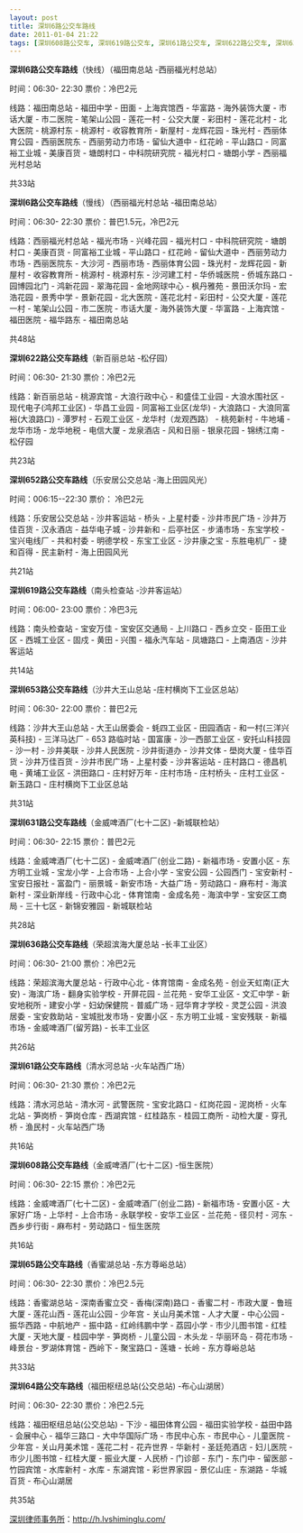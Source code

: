 ```yaml
---
layout: post
title: 深圳6路公交车路线
date: 2011-01-04 21:22
tags: [深圳608路公交车, 深圳619路公交车, 深圳61路公交车, 深圳622路公交车, 深圳631路公交车, 深圳636路公交车, 深圳64路公交车, 深圳652路公交车, 深圳653路公交车, 深圳65路公交车, 深圳公交车, 深圳分类信息网站]
---
```

<strong>深圳6路公交车路线</strong>（快线）（福田南总站 -西丽福光村总站）

时间：06:30- 22:30  票价：冷巴2元

线路：福田南总站 - 福田中学 - 田面 - 上海宾馆西 - 华富路 - 海外装饰大厦 - 市话大厦 - 市二医院 - 笔架山公园 - 莲花一村 - 公交大厦 - 彩田村 - 莲花北村 - 北大医院 - 桃源村东 - 桃源村 - 收容教育所 - 新屋村 - 龙辉花园 - 珠光村 - 西丽体育公园 - 西丽医院东 - 西丽劳动力市场 - 留仙大道中 - 红花岭 - 平山路口 - 同富裕工业城 - 美康百货 - 塘朗村口 - 中科院研究院 - 福光村口 - 塘朗小学 - 西丽福光村总站

共33站

<strong>深圳6路公交车路线</strong>（慢线）（西丽福光村总站 -福田南总站）

时间：06:30- 22:30  票价：普巴1.5元，冷巴2元

线路：西丽福光村总站 - 福光市场 - 兴峰花园 - 福光村口 - 中科院研究院 - 塘朗村口 - 美康百货 - 同富裕工业城 - 平山路口 - 红花岭 - 留仙大道中 - 西丽劳动力市场 - 西丽医院东 - 大沙河 - 西丽市场 - 西丽体育公园 - 珠光村 - 龙辉花园 - 新屋村 - 收容教育所 - 桃源村 - 桃源村东 - 沙河建工村 - 华侨城医院 - 侨城东路口 - 园博园北门 - 鸿新花园 - 翠海花园 - 金地网球中心 - 枫丹雅苑 - 景田沃尔玛 - 宏浩花园 - 景秀中学 - 景新花园 - 北大医院 - 莲花北村 - 彩田村 - 公交大厦 - 莲花一村 - 笔架山公园 - 市二医院 - 市话大厦 - 海外装饰大厦 - 华富路 - 上海宾馆 - 福田医院 - 福华路东 - 福田南总站

共48站

<strong>深圳622路公交车路线</strong>（新百丽总站 -松仔园）

时间：06:30- 21:30  票价：冷巴2元

线路：新百丽总站 - 桃源宾馆 - 大浪行政中心 - 和盛佳工业园 - 大浪水围社区 - 现代电子(鸿邦工业区) - 华昌工业园 - 同富裕工业区(龙华) - 大浪路口 - 大浪同富裕(大浪路口) - 潭罗村 - 石观工业区 - 龙华村（龙观西路） - 桃苑新村 - 牛地埔 - 龙华市场 - 龙华地税 - 电信大厦 - 龙泉酒店 - 风和日丽 - 银泉花园 - 锦绣江南 - 松仔园

共23站

<strong>深圳652路公交车路线</strong>（乐安居公交总站 -海上田园风光）

时间：006:15--22:30  票价： 冷巴2元

线路：乐安居公交总站 - 沙井客运站 - 桥头 - 上星村委 - 沙井市民广场 - 沙井万佳百货 - 汉永酒店 - 益华电子城 - 沙井新和 - 后亭社区 - 步涌市场 - 东宝学校 - 宝兴电线厂 - 共和村委 - 明德学校 - 东宝工业区 - 沙井康之宝 - 东胜电机厂 - 捷和百得 - 民主新村 - 海上田园风光

共21站

<strong>深圳619路公交车路线</strong>（南头检查站 -沙井客运站）

时间：06:00- 23:00  票价：冷巴3元

线路：南头检查站 - 宝安万佳 - 宝安区交通局 - 上川路口 - 西乡立交 - 臣田工业区 - 西城工业区 - 固戍 - 黄田 - 兴围 - 福永汽车站 - 凤塘路口 - 上南酒店 - 沙井客运站

共14站

<strong>深圳653路公交车路线</strong>（沙井大王山总站 -庄村横岗下工业区总站）

时间：06:30- 22:00  票价：普巴2元

线路：沙井大王山总站 - 大王山居委会 - 蚝四工业区 - 田园酒店 - 和一村(三洋兴英科技) - 三洋马达厂 - 653 路临时站 - 国富康 - 沙一西部工业区 - 安托山科技园 - 沙一村 - 沙井美联 - 沙井人民医院 - 沙井街道办 - 沙井文体 - 壆岗大厦 - 佳华百货 - 沙井万佳百货 - 沙井市民广场 - 上星村委 - 沙井客运站 - 庄村路口 - 德昌机电 - 黄埔工业区 - 洪田路口 - 庄村好万年 - 庄村市场 - 庄村桥头 - 庄村工业区 - 新玉路口 - 庄村横岗下工业区总站

共31站

<strong>深圳631路公交车路线</strong>（金威啤酒厂(七十二区) -新城联检站）

时间：06:30- 22:15  票价：普巴2元

线路：金威啤酒厂(七十二区) - 金威啤酒厂(创业二路) - 新福市场 - 安置小区 - 东方明工业城 - 宝龙小学 - 上合市场 - 上合小学 - 宝安公园 - 公园西门 - 宝安新村 - 宝安日报社 - 富盈门 - 丽景城 - 新安市场 - 大益广场 - 劳动路口 - 麻布村 - 海滨新村 - 深业新岸线 - 行政中心北 - 体育馆南 - 金成名苑 - 海滨中学 - 宝安区工商局 - 三十七区 - 新锦安雅园 - 新城联检站

共28站

<strong>深圳636路公交车路线</strong>（荣超滨海大厦总站 -长丰工业区）

时间：06:30- 21:00  票价：冷巴2元

线路：荣超滨海大厦总站 - 行政中心北 - 体育馆南 - 金成名苑 - 创业天虹南(正大安) - 海滨广场 - 翻身实验学校 - 开屏花园 - 兰花苑 - 安华工业区 - 文汇中学 - 新安地税所 - 建安小学 - 妇幼保健院 - 普威广场 - 冠华育才学校 - 灵芝公园 - 洪浪居委 - 宝安救助站 - 宝城批发市场 - 安置小区 - 东方明工业城 - 宝安残联 - 新福市场 - 金威啤酒厂(留芳路) - 长丰工业区

共26站

<strong>深圳61路公交车路线</strong>（清水河总站 -火车站西广场）

时间：06:30- 21:30  票价：冷巴2元

线路：清水河总站 - 清水河 - 武警医院 - 宝安北路口 - 红岗花园 - 泥岗桥 - 火车北站 - 笋岗桥 - 笋岗仓库 - 西湖宾馆 - 红桂路东 - 桂园工商所 - 动检大厦 - 穿孔桥 - 渔民村 - 火车站西广场

共16站

<strong>深圳608路公交车路线</strong>（金威啤酒厂(七十二区) -恒生医院）

时间：06:30- 22:15  票价：冷巴2元

线路：金威啤酒厂(七十二区) - 金威啤酒厂(创业二路) - 新福市场 - 安置小区 - 大家好广场 - 上华村 - 上合市场 - 永联学校 - 安华工业区 - 兰花苑 - 径贝村 - 河东 - 西乡步行街 - 麻布村 - 劳动路口 - 恒生医院

共16站

<strong>深圳65路公交车路线</strong>（香蜜湖总站 -东方尊峪总站）

时间：06:30- 22:30  票价：冷巴2.5元

线路：香蜜湖总站 - 深南香蜜立交 - 香梅(深南)路口 - 香蜜二村 - 市政大厦 - 鲁班大厦 - 莲花山西 - 莲花山公园 - 少年宫 - 关山月美术馆 - 人才大厦 - 中心公园 - 振华西路 - 中航地产 - 振中路 - 红岭纬鹏中学 - 荔园小学 - 市少儿图书馆 - 红桂大厦 - 天地大厦 - 桂园中学 - 笋岗桥 - 儿童公园 - 木头龙 - 华丽环岛 - 荷花市场 - 峰景台 - 罗湖体育馆 - 西岭下 - 聚宝路口 - 莲塘 - 长岭 - 东方尊峪总站

共33站

<strong>深圳64路公交车路线</strong>（福田枢纽总站(公交总站) -布心山湖居）

时间：06:30- 22:30  票价：冷巴2.5元

线路：福田枢纽总站(公交总站) - 下沙 - 福田体育公园 - 福田实验学校 - 益田中路 - 会展中心 - 福华三路口 - 大中华国际广场 - 市民中心东 - 市民中心 - 儿童医院 - 少年宫 - 关山月美术馆 - 莲花二村 - 花卉世界 - 华新村 - 圣廷苑酒店 - 妇儿医院 - 市少儿图书馆 - 红桂大厦 - 振业大厦 - 人民桥 - 门诊部 - 东门 - 东门中 - 留医部 - 竹园宾馆 - 水库新村 - 水库 - 东湖宾馆 - 彩世界家园 - 景亿山庄 - 东湖路 - 华城百货 - 布心山湖居

共35站

<a href="http://h.lvshiminglu.com/">深圳律师事务所</a>：<a href="http://h.lvshiminglu.com/">http://h.lvshiminglu.com/</a>


